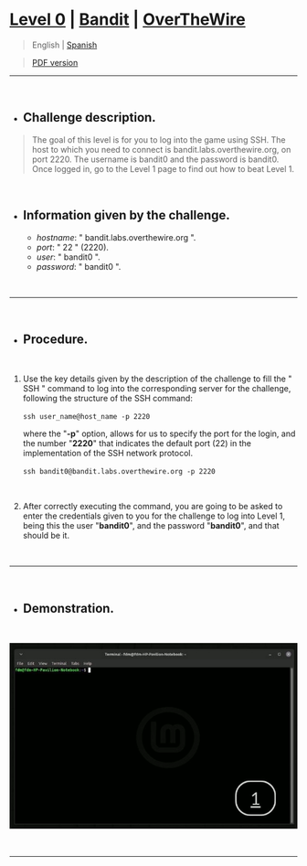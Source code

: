 
# [Level 0](https://overthewire.org/wargames/bandit/bandit0.html) | [Bandit](https://overthewire.org/wargames/bandit/) | [OverTheWire](https://overthewire.org/wargames/)

> English | [Spanish](https://github.com/frandausmeier/CTF_Write-Ups/blob/main/OverTheWire/Bandit/Level_0/nivel-0_bandit_overthewire_esp.md) 

> [PDF version](https://github.com/frandausmeier/CTF_Write-Ups/blob/main/OverTheWire/Bandit/Level_0/level-0_bandit_overthewire_end.pdf)

-----

<br>

- ## Challenge description.
> The goal of this level is for you to log into the game using SSH. The host to which you need to connect is bandit.labs.overthewire.org, on port 2220. The username is bandit0 and the password is bandit0. Once logged in, go to the Level 1 page to find out how to beat Level 1.

<br>

- ## Information given by the challenge.
	- _hostname_: " bandit.labs.overthewire.org ".
	- _port_: " 22 " (2220).
	- _user_: " bandit0 ".
	- _password_: " bandit0 ".

<br>

-----

<br>

- ## Procedure.

<br>

1) Use the key details given by the description of the challenge to fill the " SSH " command to log into the corresponding server for the challenge, following the structure of the SSH command:
    
	``` ssh user_name@host_name -p 2220 ```

   	where the "**-p**" option, allows for us to specify the port for the login, and the number "**2220**" that indicates the default port (22) in the implementation of the SSH network protocol. 

	``` ssh bandit0@bandit.labs.overthewire.org -p 2220 ```

<br>

2) After correctly executing the command, you are going to be asked to enter the credentials given to you for the challenge to log into Level 1, being this the user "**bandit0**", and the password "**bandit0**", and that should be it.

<br>

-----

<br>

- ## Demonstration.

<br>

<p align="center">
  <img src="./attachments/level-0_bandit_overthewire.gif" />
</p>

<br>

----



